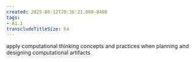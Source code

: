 ```yaml
---
created: 2025-08-12T20:36:21.000-0400
tags:
- A1.1
transcludeTitleSize: h4
---
```


apply computational thinking concepts and practices when planning and designing computational artifacts